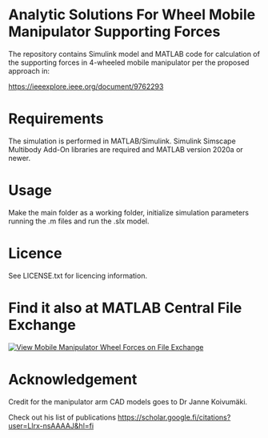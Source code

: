 # Analytic Solutions For Wheel Mobile Manipulator Supporting Forces
The repository contains Simulink model and MATLAB code for calculation of the supporting forces in 4-wheeled mobile manipulator per the proposed approach in:

https://ieeexplore.ieee.org/document/9762293

# Requirements
The simulation is performed in MATLAB/Simulink. Simulink Simscape Multibody Add-On libraries are required and MATLAB version 2020a or newer.

# Usage
Make the main folder as a working folder, initialize simulation parameters running the .m files and run the .slx model.

# Licence
See LICENSE.txt for licencing information.

# Find it also at MATLAB Central File Exchange

[![View Mobile Manipulator Wheel Forces on File Exchange](https://www.mathworks.com/matlabcentral/images/matlab-file-exchange.svg)](https://se.mathworks.com/matlabcentral/fileexchange/108379-mobile-manipulator-wheel-forces)

# Acknowledgement

Credit for the manipulator arm CAD models goes to Dr Janne Koivumäki.

Check out his list of publications https://scholar.google.fi/citations?user=Llrx-nsAAAAJ&hl=fi

